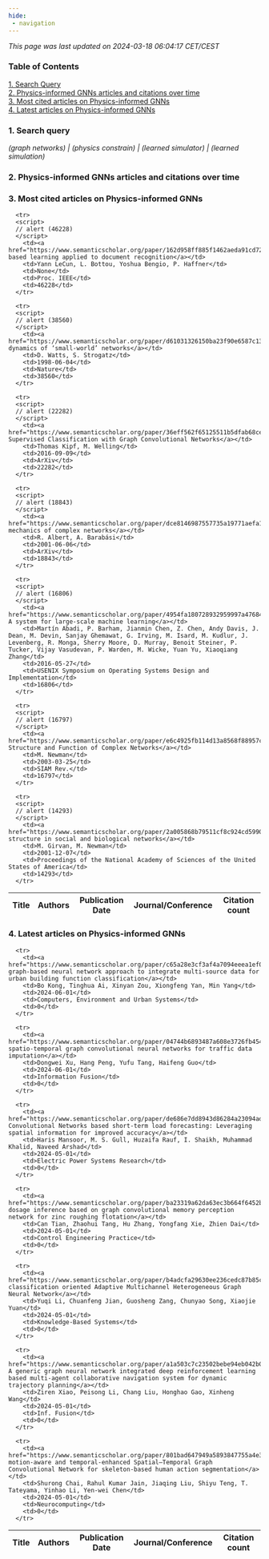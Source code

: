 ```yaml
---
hide:
 - navigation
---
```

<!DOCTYPE html>
<html lang="en">
<head>
  <meta charset="utf-8">
</head>

<body>
  <p>
  <i>This page was last updated on 2024-03-18 06:04:17 CET/CEST</i>
  </p>

  <p>
  <h3>Table of Contents</h3>
    <a href="#search_query">1. Search Query</a><br>
    <a href="#plot1">2. Physics-informed GNNs articles and citations over time</a><br>
    <a href="#most_cited_articles">3. Most cited articles on Physics-informed GNNs</a><br>
    <a href="#latest_articles">4. Latest articles on Physics-informed GNNs</a><br>
  <p>

  <p>
  <h3 id="search_query">1. Search query</h3>
  <i>(graph networks) | (physics constrain) | (learned simulator) | (learned simulation)</i>
  </p>
  
  <p>
  <h3 id="plot1">2. Physics-informed GNNs articles and citations over time</h3>
    <div id='myDiv1'>
      <!-- Plotly chart will be drawn inside this DIV -->
    </div>
  </p>

  <p>
  <h3 id="most_cited_articles">3. Most cited articles on Physics-informed GNNs</h3>
  <table id="table1" class="display" style="width:100%">
  <thead>
    <tr>
        <th>Title</th>
        <th>Authors</th>
        <th>Publication Date</th>
        <th>Journal/Conference</th>
        <th>Citation count</th>
    </tr>
  </thead>
  <tbody>
    
      <tr>
      <script>
      // alert (46228)
      </script>
        <td><a href="https://www.semanticscholar.org/paper/162d958ff885f1462aeda91cd72582323fd6a1f4">Gradient-based learning applied to document recognition</a></td>
        <td>Yann LeCun, L. Bottou, Yoshua Bengio, P. Haffner</td>
        <td>None</td>
        <td>Proc. IEEE</td>
        <td>46228</td>
      </tr>
    
      <tr>
      <script>
      // alert (38560)
      </script>
        <td><a href="https://www.semanticscholar.org/paper/d61031326150ba23f90e6587c13d99188209250e">Collective dynamics of ‘small-world’ networks</a></td>
        <td>D. Watts, S. Strogatz</td>
        <td>1998-06-04</td>
        <td>Nature</td>
        <td>38560</td>
      </tr>
    
      <tr>
      <script>
      // alert (22282)
      </script>
        <td><a href="https://www.semanticscholar.org/paper/36eff562f65125511b5dfab68ce7f7a943c27478">Semi-Supervised Classification with Graph Convolutional Networks</a></td>
        <td>Thomas Kipf, M. Welling</td>
        <td>2016-09-09</td>
        <td>ArXiv</td>
        <td>22282</td>
      </tr>
    
      <tr>
      <script>
      // alert (18843)
      </script>
        <td><a href="https://www.semanticscholar.org/paper/dce8146987557735a19771aefa1f027211a2c275">Statistical mechanics of complex networks</a></td>
        <td>R. Albert, A. Barabási</td>
        <td>2001-06-06</td>
        <td>ArXiv</td>
        <td>18843</td>
      </tr>
    
      <tr>
      <script>
      // alert (16806)
      </script>
        <td><a href="https://www.semanticscholar.org/paper/4954fa180728932959997a4768411ff9136aac81">TensorFlow: A system for large-scale machine learning</a></td>
        <td>Martín Abadi, P. Barham, Jianmin Chen, Z. Chen, Andy Davis, J. Dean, M. Devin, Sanjay Ghemawat, G. Irving, M. Isard, M. Kudlur, J. Levenberg, R. Monga, Sherry Moore, D. Murray, Benoit Steiner, P. Tucker, Vijay Vasudevan, P. Warden, M. Wicke, Yuan Yu, Xiaoqiang Zhang</td>
        <td>2016-05-27</td>
        <td>USENIX Symposium on Operating Systems Design and Implementation</td>
        <td>16806</td>
      </tr>
    
      <tr>
      <script>
      // alert (16797)
      </script>
        <td><a href="https://www.semanticscholar.org/paper/e6c4925fb114d13a8568f88957c167c928f0c9f1">The Structure and Function of Complex Networks</a></td>
        <td>M. Newman</td>
        <td>2003-03-25</td>
        <td>SIAM Rev.</td>
        <td>16797</td>
      </tr>
    
      <tr>
      <script>
      // alert (14293)
      </script>
        <td><a href="https://www.semanticscholar.org/paper/2a005868b79511cf8c924cd5990e2497527a0527">Community structure in social and biological networks</a></td>
        <td>M. Girvan, M. Newman</td>
        <td>2001-12-07</td>
        <td>Proceedings of the National Academy of Sciences of the United States of America</td>
        <td>14293</td>
      </tr>
    
  </tbody>
  </table>
  </p>

  <p>
  <h3 id="latest_articles">4. Latest articles on Physics-informed GNNs</h3>
  <table id="table2" class="display" style="width:100%">
  <thead>
    <tr>
        <th>Title</th>
        <th>Authors</th>
        <th>Publication Date</th>
        <th>Journal/Conference</th>
        <th>Citation count</th>
    </tr>
  </thead>
  <tbody>
    
      <tr>
        <td><a href="https://www.semanticscholar.org/paper/c65a28e3cf3af4a7094eeea1ef0d1fe6883f78ce">A graph-based neural network approach to integrate multi-source data for urban building function classification</a></td>
        <td>Bo Kong, Tinghua Ai, Xinyan Zou, Xiongfeng Yan, Min Yang</td>
        <td>2024-06-01</td>
        <td>Computers, Environment and Urban Systems</td>
        <td>0</td>
      </tr>
    
      <tr>
        <td><a href="https://www.semanticscholar.org/paper/04744b6893487a608e3726fb4542e2a7f9e81a5b">Hierarchical spatio-temporal graph convolutional neural networks for traffic data imputation</a></td>
        <td>Dongwei Xu, Hang Peng, Yufu Tang, Haifeng Guo</td>
        <td>2024-06-01</td>
        <td>Information Fusion</td>
        <td>0</td>
      </tr>
    
      <tr>
        <td><a href="https://www.semanticscholar.org/paper/de686e7dd8943d86284a23094ad178e072549695">Graph Convolutional Networks based short-term load forecasting: Leveraging spatial information for improved accuracy</a></td>
        <td>Haris Mansoor, M. S. Gull, Huzaifa Rauf, I. Shaikh, Muhammad Khalid, Naveed Arshad</td>
        <td>2024-05-01</td>
        <td>Electric Power Systems Research</td>
        <td>0</td>
      </tr>
    
      <tr>
        <td><a href="https://www.semanticscholar.org/paper/ba23319a62da63ec3b664f6452bb7a9aee8a46dc">Reagent dosage inference based on graph convolutional memory perception network for zinc roughing flotation</a></td>
        <td>Can Tian, Zhaohui Tang, Hu Zhang, Yongfang Xie, Zhien Dai</td>
        <td>2024-05-01</td>
        <td>Control Engineering Practice</td>
        <td>0</td>
      </tr>
    
      <tr>
        <td><a href="https://www.semanticscholar.org/paper/b4adcfa29630ee236cedc87b85cbbeefe31ad040">Node classification oriented Adaptive Multichannel Heterogeneous Graph Neural Network</a></td>
        <td>Yuqi Li, Chuanfeng Jian, Guosheng Zang, Chunyao Song, Xiaojie Yuan</td>
        <td>2024-05-01</td>
        <td>Knowledge-Based Systems</td>
        <td>0</td>
      </tr>
    
      <tr>
        <td><a href="https://www.semanticscholar.org/paper/a1a503c7c23502bebe94eb042b0ce9f8bdbb6504">MACNS: A generic graph neural network integrated deep reinforcement learning based multi-agent collaborative navigation system for dynamic trajectory planning</a></td>
        <td>Ziren Xiao, Peisong Li, Chang Liu, Honghao Gao, Xinheng Wang</td>
        <td>2024-05-01</td>
        <td>Inf. Fusion</td>
        <td>0</td>
      </tr>
    
      <tr>
        <td><a href="https://www.semanticscholar.org/paper/801bad647949a5893847755a4e372a2f170bc178">A motion-aware and temporal-enhanced Spatial–Temporal Graph Convolutional Network for skeleton-based human action segmentation</a></td>
        <td>Shurong Chai, Rahul Kumar Jain, Jiaqing Liu, Shiyu Teng, T. Tateyama, Yinhao Li, Yen-wei Chen</td>
        <td>2024-05-01</td>
        <td>Neurocomputing</td>
        <td>0</td>
      </tr>
    
  </tbody>
  </table>
  </p>

</body>

<script>
  var trace1 = {
  x: ['1968', '1974', '1975', '1978', '1981', '1982', '1983', '1984', '1985', '1986', '1987', '1988', '1989', '1990', '1991', '1992', '1993', '1994', '1995', '1996', '1997', '1998', '1999', '2000', '2001', '2002', '2003', '2004', '2005', '2006', '2007', '2008', '2009', '2010', '2011', '2012', '2013', '2014', '2015', '2016', '2017', '2018', '2019', '2020', '2021', '2022', '2023'],
  y: [1, 1, 1, 1, 1, 1, 2, 4, 1, 3, 3, 2, 3, 2, 2, 4, 4, 5, 5, 5, 6, 8, 10, 17, 24, 27, 42, 29, 45, 46, 40, 49, 51, 53, 37, 25, 31, 24, 31, 36, 58, 80, 69, 52, 10, 1, 1],
  name: 'Num of articles',
  type: 'scatter'
  };

  var trace2 = {
    x: ['1968', '1974', '1975', '1978', '1981', '1982', '1983', '1984', '1985', '1986', '1987', '1988', '1989', '1990', '1991', '1992', '1993', '1994', '1995', '1996', '1997', '1998', '1999', '2000', '2001', '2002', '2003', '2004', '2005', '2006', '2007', '2008', '2009', '2010', '2011', '2012', '2013', '2014', '2015', '2016', '2017', '2018', '2019', '2020', '2021', '2022', '2023'],
    y: [818, 380, 575, 408, 1204, 429, 1876, 4188, 358, 4531, 3656, 1450, 1601, 2286, 1202, 3079, 4258, 2241, 2637, 4676, 4425, 42618, 19226, 20431, 53569, 22236, 54817, 40368, 42309, 40024, 41370, 34964, 53997, 36462, 25189, 21679, 29394, 26571, 38221, 72280, 66118, 90773, 46947, 29850, 5089, 1580, 1029],
    name: 'Num of citations',
    yaxis: 'y2',
    type: 'scatter'
  };

  var data = [trace1, trace2];

  var layout = {
    yaxis: {title: 'Num of articles'},
    yaxis2: {
      title: 'Num of citations',
      overlaying: 'y',
      side: 'right'
      }
  };
  Plotly.newPlot('myDiv1', data, layout);
</script>
</html>